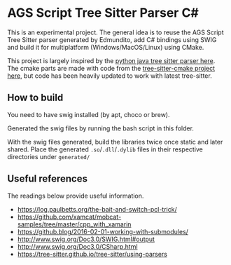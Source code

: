 # AGS Script Tree Sitter Parser C#

This is an experimental project. The general idea is to reuse the AGS Script Tree
Sitter parser generated by Edmundito, add C# bindings using SWIG and build it
for multiplatform (Windows/MacOS/Linux) using CMake.

This project is largely inspired by the [python java tree sitter parser here](https://github.com/ericoporto/python-tree-sitter). The cmake parts are made with code from the [tree-sitter-cmake project here](https://github.com/Symbitic/tree-sitter-cmake), but code has been heavily updated to work with latest tree-sitter.

## How to build

You need to have swig installed (by apt, choco or brew).

Generated the swig files by running the bash script in this folder.

With the swig files generated, build the libraries twice once static and later shared. Place the generated `.so`/`.dll`/`.dylib` files in their respective directories under `generated/`

## Useful references

The readings below provide useful information.

- https://log.paulbetts.org/the-bait-and-switch-pcl-trick/
- https://github.com/xamcat/mobcat-samples/tree/master/cpp_with_xamarin
- https://github.blog/2016-02-01-working-with-submodules/
- http://www.swig.org/Doc3.0/SWIG.html#output
- http://www.swig.org/Doc3.0/CSharp.html
- https://tree-sitter.github.io/tree-sitter/using-parsers

